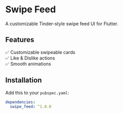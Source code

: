 # Swipe Feed

A customizable Tinder-style swipe feed UI for Flutter.

## Features
✅ Customizable swipeable cards  
✅ Like & Dislike actions  
✅ Smooth animations

## Installation
Add this to your `pubspec.yaml`:
```yaml
dependencies:
  swipe_feed: ^1.0.0

